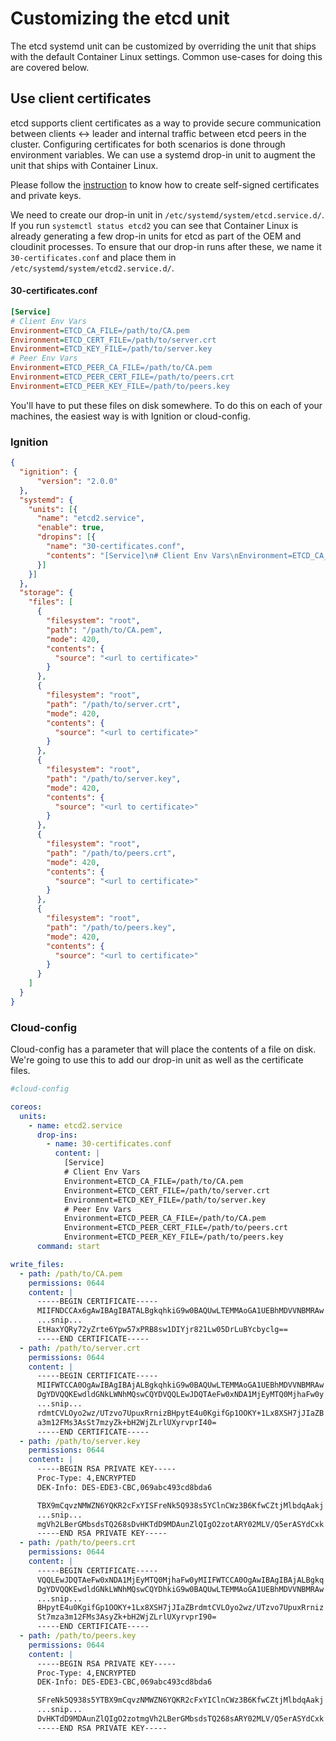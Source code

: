 # Customizing the etcd unit

The etcd systemd unit can be customized by overriding the unit that ships with the default Container Linux settings. Common use-cases for doing this are covered below.

## Use client certificates

etcd supports client certificates as a way to provide secure communication between clients &#8596; leader and internal traffic between etcd peers in the cluster. Configuring certificates for both scenarios is done through environment variables. We can use a systemd drop-in unit to augment the unit that ships with Container Linux.

Please follow the [instruction](generate-self-signed-certificates.md) to know how to create self-signed certificates and private keys.

We need to create our drop-in unit in `/etc/systemd/system/etcd.service.d/`. If you run `systemctl status etcd2` you can see that Container Linux is already generating a few drop-in units for etcd as part of the OEM and cloudinit processes. To ensure that our drop-in runs after these, we name it `30-certificates.conf` and place them in `/etc/systemd/system/etcd2.service.d/`.

#### 30-certificates.conf

```ini
[Service]
# Client Env Vars
Environment=ETCD_CA_FILE=/path/to/CA.pem
Environment=ETCD_CERT_FILE=/path/to/server.crt
Environment=ETCD_KEY_FILE=/path/to/server.key
# Peer Env Vars
Environment=ETCD_PEER_CA_FILE=/path/to/CA.pem
Environment=ETCD_PEER_CERT_FILE=/path/to/peers.crt
Environment=ETCD_PEER_KEY_FILE=/path/to/peers.key
```

You'll have to put these files on disk somewhere. To do this on each of your machines, the easiest way is with Ignition or cloud-config.

### Ignition

```json
{
  "ignition": {
      "version": "2.0.0"
  },
  "systemd": {
    "units": [{
      "name": "etcd2.service",
      "enable": true,
      "dropins": [{
        "name": "30-certificates.conf",
        "contents": "[Service]\n# Client Env Vars\nEnvironment=ETCD_CA_FILE=/path/to/CA.pem\nEnvironment=ETCD_CERT_FILE=/path/to/server.crt\nEnvironment=ETCD_KEY_FILE=/path/to/server.key\n# Peer Env Vars\nEnvironment=ETCD_PEER_CA_FILE=/path/to/CA.pem\nEnvironment=ETCD_PEER_CERT_FILE=/path/to/peers.crt\nEnvironment=ETCD_PEER_KEY_FILE=/path/to/peers.key\n"
      }]
    }]
  },
  "storage": {
    "files": [
      {
        "filesystem": "root",
        "path": "/path/to/CA.pem",
        "mode": 420,
        "contents": {
          "source": "<url to certificate>"
        }
      },
      {
        "filesystem": "root",
        "path": "/path/to/server.crt",
        "mode": 420,
        "contents": {
          "source": "<url to certificate>"
        }
      },
      {
        "filesystem": "root",
        "path": "/path/to/server.key",
        "mode": 420,
        "contents": {
          "source": "<url to certificate>"
        }
      },
      {
        "filesystem": "root",
        "path": "/path/to/peers.crt",
        "mode": 420,
        "contents": {
          "source": "<url to certificate>"
        }
      },
      {
        "filesystem": "root",
        "path": "/path/to/peers.key",
        "mode": 420,
        "contents": {
          "source": "<url to certificate>"
        }
      }
    ]
  }
}
```

### Cloud-config

Cloud-config has a parameter that will place the contents of a file on disk. We're going to use this to add our drop-in unit as well as the certificate files.

```yaml
#cloud-config

coreos:
  units:
    - name: etcd2.service
      drop-ins:
        - name: 30-certificates.conf
          content: |
            [Service]
            # Client Env Vars
            Environment=ETCD_CA_FILE=/path/to/CA.pem
            Environment=ETCD_CERT_FILE=/path/to/server.crt
            Environment=ETCD_KEY_FILE=/path/to/server.key
            # Peer Env Vars
            Environment=ETCD_PEER_CA_FILE=/path/to/CA.pem
            Environment=ETCD_PEER_CERT_FILE=/path/to/peers.crt
            Environment=ETCD_PEER_KEY_FILE=/path/to/peers.key
      command: start

write_files:
  - path: /path/to/CA.pem
    permissions: 0644
    content: |
      -----BEGIN CERTIFICATE-----
      MIIFNDCCAx6gAwIBAgIBATALBgkqhkiG9w0BAQUwLTEMMAoGA1UEBhMDVVNBMRAw
      ...snip...
      EtHaxYQRy72yZrte6Ypw57xPRB8sw1DIYjr821Lw05DrLuBYcbyclg==
      -----END CERTIFICATE-----
  - path: /path/to/server.crt
    permissions: 0644
    content: |
      -----BEGIN CERTIFICATE-----
      MIIFWTCCA0OgAwIBAgIBAjALBgkqhkiG9w0BAQUwLTEMMAoGA1UEBhMDVVNBMRAw
      DgYDVQQKEwdldGNkLWNhMQswCQYDVQQLEwJDQTAeFw0xNDA1MjEyMTQ0MjhaFw0y
      ...snip...
      rdmtCVLOyo2wz/UTzvo7UpuxRrnizBHpytE4u0KgifGp1OOKY+1Lx8XSH7jJIaZB
      a3m12FMs3AsSt7mzyZk+bH2WjZLrlUXyrvprI40=
      -----END CERTIFICATE-----
  - path: /path/to/server.key
    permissions: 0644
    content: |
      -----BEGIN RSA PRIVATE KEY-----
      Proc-Type: 4,ENCRYPTED
      DEK-Info: DES-EDE3-CBC,069abc493cd8bda6

      TBX9mCqvzNMWZN6YQKR2cFxYISFreNk5Q938s5YClnCWz3B6KfwCZtjMlbdqAakj
      ...snip...
      mgVh2LBerGMbsdsTQ268sDvHKTdD9MDAunZlQIgO2zotARY02MLV/Q5erASYdCxk
      -----END RSA PRIVATE KEY-----
  - path: /path/to/peers.crt
    permissions: 0644
    content: |
      -----BEGIN CERTIFICATE-----
      VQQLEwJDQTAeFw0xNDA1MjEyMTQ0MjhaFw0yMIIFWTCCA0OgAwIBAgIBAjALBgkq
      DgYDVQQKEwdldGNkLWNhMQswCQYDhkiG9w0BAQUwLTEMMAoGA1UEBhMDVVNBMRAw
      ...snip...
      BHpytE4u0KgifGp1OOKY+1Lx8XSH7jJIaZBrdmtCVLOyo2wz/UTzvo7UpuxRrniz
      St7mza3m12FMs3AsyZk+bH2WjZLrlUXyrvprI90=
      -----END CERTIFICATE-----
  - path: /path/to/peers.key
    permissions: 0644
    content: |
      -----BEGIN RSA PRIVATE KEY-----
      Proc-Type: 4,ENCRYPTED
      DEK-Info: DES-EDE3-CBC,069abc493cd8bda6

      SFreNk5Q938s5YTBX9mCqvzNMWZN6YQKR2cFxYIClnCWz3B6KfwCZtjMlbdqAakj
      ...snip...
      DvHKTdD9MDAunZlQIgO2zotmgVh2LBerGMbsdsTQ268sARY02MLV/Q5erASYdCxk
      -----END RSA PRIVATE KEY-----
```
